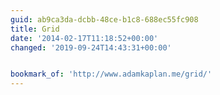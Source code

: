 ```yaml
---
guid: ab9ca3da-dcbb-48ce-b1c8-688ec55fc908
title: Grid
date: '2014-02-17T11:18:52+00:00'
changed: '2019-09-24T14:43:31+00:00'


bookmark_of: 'http://www.adamkaplan.me/grid/'
---
```




